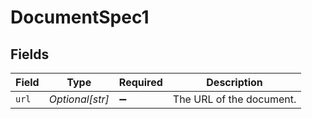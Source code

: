 # DocumentSpec1


## Fields

| Field                    | Type                     | Required                 | Description              |
| ------------------------ | ------------------------ | ------------------------ | ------------------------ |
| `url`                    | *Optional[str]*          | :heavy_minus_sign:       | The URL of the document. |